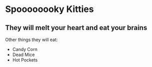 # Spoooooooky Kitties
## They will melt your heart and eat your brains

Other things they will eat:

* Candy Corn
* Dead Mice
* Hot Pockets